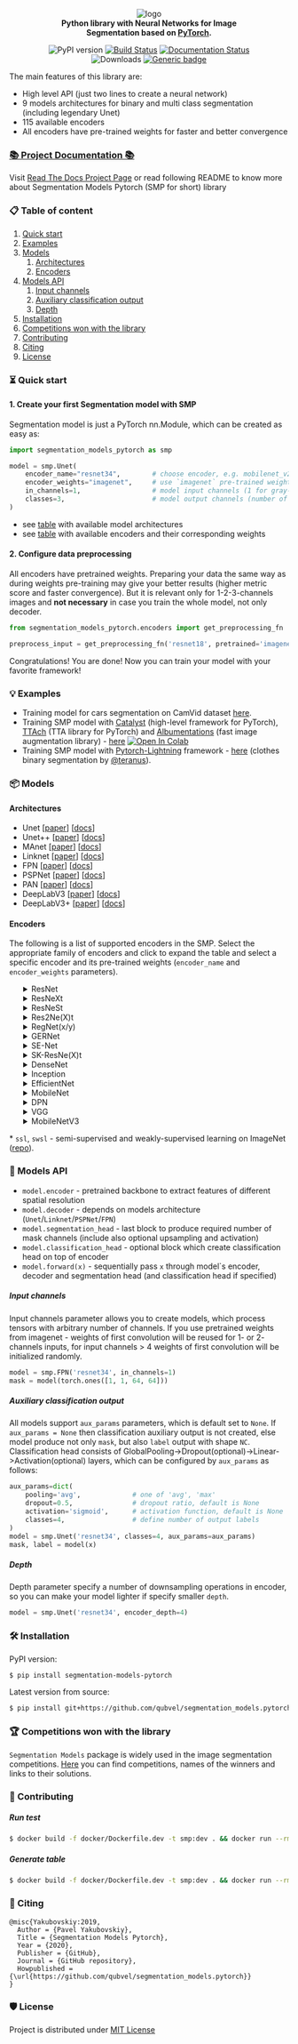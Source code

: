 <div align="center">
 
![logo](https://i.ibb.co/dc1XdhT/Segmentation-Models-V2-Side-1-1.png)  
**Python library with Neural Networks for Image  
Segmentation based on [PyTorch](https://pytorch.org/).**  

![PyPI version](https://badge.fury.io/py/segmentation-models-pytorch.svg) [![Build Status](https://travis-ci.com/qubvel/segmentation_models.pytorch.svg?branch=master)](https://travis-ci.com/qubvel/segmentation_models.pytorch) [![Documentation Status](https://readthedocs.org/projects/smp/badge/?version=latest)](https://smp.readthedocs.io/en/latest/?badge=latest) <br> ![Downloads](https://pepy.tech/badge/segmentation-models-pytorch) [![Generic badge](https://img.shields.io/badge/License-MIT-<COLOR>.svg)](https://shields.io/)

</div>

The main features of this library are:

 - High level API (just two lines to create a neural network)
 - 9 models architectures for binary and multi class segmentation (including legendary Unet)
 - 115 available encoders
 - All encoders have pre-trained weights for faster and better convergence
 
### [📚 Project Documentation 📚](http://smp.readthedocs.io/)

Visit [Read The Docs Project Page](https://smp.readthedocs.io/) or read following README to know more about Segmentation Models Pytorch (SMP for short) library

### 📋 Table of content
 1. [Quick start](#start)
 2. [Examples](#examples)
 3. [Models](#models)
    1. [Architectures](#architectures)
    2. [Encoders](#encoders)
 4. [Models API](#api)
    1. [Input channels](#input-channels)
    2. [Auxiliary classification output](#auxiliary-classification-output)
    3. [Depth](#depth)
 5. [Installation](#installation)
 6. [Competitions won with the library](#competitions-won-with-the-library)
 7. [Contributing](#contributing)
 8. [Citing](#citing)
 9. [License](#license)

### ⏳ Quick start <a name="start"></a>

#### 1. Create your first Segmentation model with SMP

Segmentation model is just a PyTorch nn.Module, which can be created as easy as:

```python
import segmentation_models_pytorch as smp

model = smp.Unet(
    encoder_name="resnet34",        # choose encoder, e.g. mobilenet_v2 or efficientnet-b7
    encoder_weights="imagenet",     # use `imagenet` pre-trained weights for encoder initialization
    in_channels=1,                  # model input channels (1 for gray-scale images, 3 for RGB, etc.)
    classes=3,                      # model output channels (number of classes in your dataset)
)
```
 - see [table](#architectures) with available model architectures
 - see [table](#encoders) with available encoders and their corresponding weights

#### 2. Configure data preprocessing

All encoders have pretrained weights. Preparing your data the same way as during weights pre-training may give your better results (higher metric score and faster convergence). But it is relevant only for 1-2-3-channels images and **not necessary** in case you train the whole model, not only decoder.

```python
from segmentation_models_pytorch.encoders import get_preprocessing_fn

preprocess_input = get_preprocessing_fn('resnet18', pretrained='imagenet')
```

Congratulations! You are done! Now you can train your model with your favorite framework!

### 💡 Examples <a name="examples"></a>
 - Training model for cars segmentation on CamVid dataset [here](https://github.com/qubvel/segmentation_models.pytorch/blob/master/examples/cars%20segmentation%20(camvid).ipynb).
 - Training SMP model with [Catalyst](https://github.com/catalyst-team/catalyst) (high-level framework for PyTorch), [TTAch](https://github.com/qubvel/ttach) (TTA library for PyTorch) and [Albumentations](https://github.com/albu/albumentations) (fast image augmentation library) - [here](https://github.com/catalyst-team/catalyst/blob/master/examples/notebooks/segmentation-tutorial.ipynb) [![Open In Colab](https://colab.research.google.com/assets/colab-badge.svg)](https://colab.research.google.com/github/catalyst-team/catalyst/blob/master/examples/notebooks/segmentation-tutorial.ipynb)
 - Training SMP model with [Pytorch-Lightning](https://pytorch-lightning.readthedocs.io) framework - [here](https://github.com/ternaus/cloths_segmentation) (clothes binary segmentation by [@teranus](https://github.com/ternaus)).

### 📦 Models <a name="models"></a>

#### Architectures <a name="architectures"></a>
 - Unet [[paper](https://arxiv.org/abs/1505.04597)] [[docs](https://smp.readthedocs.io/en/latest/models.html#unet)]
 - Unet++ [[paper](https://arxiv.org/pdf/1807.10165.pdf)] [[docs](https://smp.readthedocs.io/en/latest/models.html#id2)]
 - MAnet [[paper](https://ieeexplore.ieee.org/abstract/document/9201310)] [[docs](https://smp.readthedocs.io/en/latest/models.html#manet)]
 - Linknet [[paper](https://arxiv.org/abs/1707.03718)] [[docs](https://smp.readthedocs.io/en/latest/models.html#linknet)]
 - FPN [[paper](http://presentations.cocodataset.org/COCO17-Stuff-FAIR.pdf)] [[docs](https://smp.readthedocs.io/en/latest/models.html#fpn)]
 - PSPNet [[paper](https://arxiv.org/abs/1612.01105)] [[docs](https://smp.readthedocs.io/en/latest/models.html#pspnet)]
 - PAN [[paper](https://arxiv.org/abs/1805.10180)] [[docs](https://smp.readthedocs.io/en/latest/models.html#pan)]
 - DeepLabV3 [[paper](https://arxiv.org/abs/1706.05587)] [[docs](https://smp.readthedocs.io/en/latest/models.html#deeplabv3)]
 - DeepLabV3+ [[paper](https://arxiv.org/abs/1802.02611)] [[docs](https://smp.readthedocs.io/en/latest/models.html#id9)]

#### Encoders <a name="encoders"></a>

The following is a list of supported encoders in the SMP. Select the appropriate family of encoders and click to expand the table and select a specific encoder and its pre-trained weights (`encoder_name` and `encoder_weights` parameters).

<details>
<summary style="margin-left: 25px;">ResNet</summary>
<div style="margin-left: 25px;">

|Encoder                         |Weights                         |Params, M                       |
|--------------------------------|:------------------------------:|:------------------------------:|
|resnet18                        |imagenet / ssl / swsl           |11M                             |
|resnet34                        |imagenet                        |21M                             |
|resnet50                        |imagenet / ssl / swsl           |23M                             |
|resnet101                       |imagenet                        |42M                             |
|resnet152                       |imagenet                        |58M                             |

</div>
</details>

<details>
<summary style="margin-left: 25px;">ResNeXt</summary>
<div style="margin-left: 25px;">

|Encoder                         |Weights                         |Params, M                       |
|--------------------------------|:------------------------------:|:------------------------------:|
|resnext50_32x4d                 |imagenet / ssl / swsl           |22M                             |
|resnext101_32x4d                |ssl / swsl                      |42M                             |
|resnext101_32x8d                |imagenet / instagram / ssl / swsl|86M                         |
|resnext101_32x16d               |instagram / ssl / swsl          |191M                            |
|resnext101_32x32d               |instagram                       |466M                            |
|resnext101_32x48d               |instagram                       |826M                            |

</div>
</details>

<details>
<summary style="margin-left: 25px;">ResNeSt</summary>
<div style="margin-left: 25px;">

|Encoder                         |Weights                         |Params, M                       |
|--------------------------------|:------------------------------:|:------------------------------:|
|timm-resnest14d                 |imagenet                        |8M                              |
|timm-resnest26d                 |imagenet                        |15M                             |
|timm-resnest50d                 |imagenet                        |25M                             |
|timm-resnest101e                |imagenet                        |46M                             |
|timm-resnest200e                |imagenet                        |68M                             |
|timm-resnest269e                |imagenet                        |108M                            |
|timm-resnest50d_4s2x40d         |imagenet                        |28M                             |
|timm-resnest50d_1s4x24d         |imagenet                        |23M                             |

</div>
</details>

<details>
<summary style="margin-left: 25px;">Res2Ne(X)t</summary>
<div style="margin-left: 25px;">

|Encoder                         |Weights                         |Params, M                       |
|--------------------------------|:------------------------------:|:------------------------------:|
|timm-res2net50_26w_4s           |imagenet                        |23M                             |
|timm-res2net101_26w_4s          |imagenet                        |43M                             |
|timm-res2net50_26w_6s           |imagenet                        |35M                             |
|timm-res2net50_26w_8s           |imagenet                        |46M                             |
|timm-res2net50_48w_2s           |imagenet                        |23M                             |
|timm-res2net50_14w_8s           |imagenet                        |23M                             |
|timm-res2next50                 |imagenet                        |22M                             |

</div>
</details>

<details>
<summary style="margin-left: 25px;">RegNet(x/y)</summary>
<div style="margin-left: 25px;">

|Encoder                         |Weights                         |Params, M                       |
|--------------------------------|:------------------------------:|:------------------------------:|
|timm-regnetx_002                |imagenet                        |2M                              |
|timm-regnetx_004                |imagenet                        |4M                              |
|timm-regnetx_006                |imagenet                        |5M                              |
|timm-regnetx_008                |imagenet                        |6M                              |
|timm-regnetx_016                |imagenet                        |8M                              |
|timm-regnetx_032                |imagenet                        |14M                             |
|timm-regnetx_040                |imagenet                        |20M                             |
|timm-regnetx_064                |imagenet                        |24M                             |
|timm-regnetx_080                |imagenet                        |37M                             |
|timm-regnetx_120                |imagenet                        |43M                             |
|timm-regnetx_160                |imagenet                        |52M                             |
|timm-regnetx_320                |imagenet                        |105M                            |
|timm-regnety_002                |imagenet                        |2M                              |
|timm-regnety_004                |imagenet                        |3M                              |
|timm-regnety_006                |imagenet                        |5M                              |
|timm-regnety_008                |imagenet                        |5M                              |
|timm-regnety_016                |imagenet                        |10M                             |
|timm-regnety_032                |imagenet                        |17M                             |
|timm-regnety_040                |imagenet                        |19M                             |
|timm-regnety_064                |imagenet                        |29M                             |
|timm-regnety_080                |imagenet                        |37M                             |
|timm-regnety_120                |imagenet                        |49M                             |
|timm-regnety_160                |imagenet                        |80M                             |
|timm-regnety_320                |imagenet                        |141M                            |

</div>
</details>

<details>
<summary style="margin-left: 25px;">GERNet</summary>
<div style="margin-left: 25px;">

|Encoder                         |Weights                         |Params, M                       |
|--------------------------------|:------------------------------:|:------------------------------:|
|timm-gernet_s                   |imagenet                        |6M                              |
|timm-gernet_m                   |imagenet                        |18M                             |
|timm-gernet_l                   |imagenet                        |28M                             |

</div>
</details>

<details>
<summary style="margin-left: 25px;">SE-Net</summary>
<div style="margin-left: 25px;">

|Encoder                         |Weights                         |Params, M                       |
|--------------------------------|:------------------------------:|:------------------------------:|
|senet154                        |imagenet                        |113M                            |
|se_resnet50                     |imagenet                        |26M                             |
|se_resnet101                    |imagenet                        |47M                             |
|se_resnet152                    |imagenet                        |64M                             |
|se_resnext50_32x4d              |imagenet                        |25M                             |
|se_resnext101_32x4d             |imagenet                        |46M                             |

</div>
</details>

<details>
<summary style="margin-left: 25px;">SK-ResNe(X)t</summary>
<div style="margin-left: 25px;">

|Encoder                         |Weights                         |Params, M                       |
|--------------------------------|:------------------------------:|:------------------------------:|
|timm-skresnet18                 |imagenet                        |11M                             |
|timm-skresnet34                 |imagenet                        |21M                             |
|timm-skresnext50_32x4d          |imagenet                        |25M                             |

</div>
</details>

<details>
<summary style="margin-left: 25px;">DenseNet</summary>
<div style="margin-left: 25px;">

|Encoder                         |Weights                         |Params, M                       |
|--------------------------------|:------------------------------:|:------------------------------:|
|densenet121                     |imagenet                        |6M                              |
|densenet169                     |imagenet                        |12M                             |
|densenet201                     |imagenet                        |18M                             |
|densenet161                     |imagenet                        |26M                             |

</div>
</details>

<details>
<summary style="margin-left: 25px;">Inception</summary>
<div style="margin-left: 25px;">

|Encoder                         |Weights                         |Params, M                       |
|--------------------------------|:------------------------------:|:------------------------------:|
|inceptionresnetv2               |imagenet /  imagenet+background |54M                             |
|inceptionv4                     |imagenet /  imagenet+background |41M                             |
|xception                        |imagenet                        |22M                             |

</div>
</details>

<details>
<summary style="margin-left: 25px;">EfficientNet</summary>
<div style="margin-left: 25px;">

|Encoder                         |Weights                         |Params, M                       |
|--------------------------------|:------------------------------:|:------------------------------:|
|efficientnet-b0                 |imagenet                        |4M                              |
|efficientnet-b1                 |imagenet                        |6M                              |
|efficientnet-b2                 |imagenet                        |7M                              |
|efficientnet-b3                 |imagenet                        |10M                             |
|efficientnet-b4                 |imagenet                        |17M                             |
|efficientnet-b5                 |imagenet                        |28M                             |
|efficientnet-b6                 |imagenet                        |40M                             |
|efficientnet-b7                 |imagenet                        |63M                             |
|timm-efficientnet-b0            |imagenet / advprop / noisy-student|4M                              |
|timm-efficientnet-b1            |imagenet / advprop / noisy-student|6M                              |
|timm-efficientnet-b2            |imagenet / advprop / noisy-student|7M                              |
|timm-efficientnet-b3            |imagenet / advprop / noisy-student|10M                             |
|timm-efficientnet-b4            |imagenet / advprop / noisy-student|17M                             |
|timm-efficientnet-b5            |imagenet / advprop / noisy-student|28M                             |
|timm-efficientnet-b6            |imagenet / advprop / noisy-student|40M                             |
|timm-efficientnet-b7            |imagenet / advprop / noisy-student|63M                             |
|timm-efficientnet-b8            |imagenet / advprop             |84M                             |
|timm-efficientnet-l2            |noisy-student                   |474M                            |
|timm-efficientnet-lite0         |imagenet                        |4M                              |
|timm-efficientnet-lite1         |imagenet                        |5M                              |
|timm-efficientnet-lite2         |imagenet                        |6M                              |
|timm-efficientnet-lite3         |imagenet                        |8M                             |
|timm-efficientnet-lite4         |imagenet                        |13M                             |

</div>
</details>

<details>
<summary style="margin-left: 25px;">MobileNet</summary>
<div style="margin-left: 25px;">

|Encoder                         |Weights                         |Params, M                       |
|--------------------------------|:------------------------------:|:------------------------------:|
|mobilenet_v2                    |imagenet                        |2M                              |
|mobilenet_v3_small              |imagenet                        |1M                              |
|mobilenet_v3_large              |imagenet                        |3M                              |

</div>
</details>

<details>
<summary style="margin-left: 25px;">DPN</summary>
<div style="margin-left: 25px;">

|Encoder                         |Weights                         |Params, M                       |
|--------------------------------|:------------------------------:|:------------------------------:|
|dpn68                           |imagenet                        |11M                             |
|dpn68b                          |imagenet+5k                     |11M                             |
|dpn92                           |imagenet+5k                     |34M                             |
|dpn98                           |imagenet                        |58M                             |
|dpn107                          |imagenet+5k                     |84M                             |
|dpn131                          |imagenet                        |76M                             |

</div>
</details>

<details>
<summary style="margin-left: 25px;">VGG</summary>
<div style="margin-left: 25px;">

|Encoder                         |Weights                         |Params, M                       |
|--------------------------------|:------------------------------:|:------------------------------:|
|vgg11                           |imagenet                        |9M                              |
|vgg11_bn                        |imagenet                        |9M                              |
|vgg13                           |imagenet                        |9M                              |
|vgg13_bn                        |imagenet                        |9M                              |
|vgg16                           |imagenet                        |14M                             |
|vgg16_bn                        |imagenet                        |14M                             |
|vgg19                           |imagenet                        |20M                             |
|vgg19_bn                        |imagenet                        |20M                             |

</div>
</details>

<details>
<summary style="margin-left: 25px;">MobileNetV3</summary>
<div style="margin-left: 25px;">

|Encoder                         |Weights                         |Params, M                       |
|--------------------------------|:------------------------------:|:------------------------------:|
|timm-mobilenetv3_large_075      |imagenet                        |1.78M                       |
|timm-mobilenetv3_large_100      |imagenet                        |2.97M                       |
|timm-mobilenetv3_large_minimal_100|imagenet                        |1.41M                       |
|timm-mobilenetv3_small_075      |imagenet                        |0.57M                        |
|timm-mobilenetv3_small_100      |imagenet                        |0.93M                       |
|timm-mobilenetv3_small_minimal_100|imagenet                        |0.43M                       |

</div>
</details>


\* `ssl`, `swsl` - semi-supervised and weakly-supervised learning on ImageNet ([repo](https://github.com/facebookresearch/semi-supervised-ImageNet1K-models)).


### 🔁 Models API <a name="api"></a>

 - `model.encoder` - pretrained backbone to extract features of different spatial resolution
 - `model.decoder` - depends on models architecture (`Unet`/`Linknet`/`PSPNet`/`FPN`)
 - `model.segmentation_head` - last block to produce required number of mask channels (include also optional upsampling and activation)
 - `model.classification_head` - optional block which create classification head on top of encoder
 - `model.forward(x)` - sequentially pass `x` through model\`s encoder, decoder and segmentation head (and classification head if specified)

##### Input channels
Input channels parameter allows you to create models, which process tensors with arbitrary number of channels.
If you use pretrained weights from imagenet - weights of first convolution will be reused for
1- or 2- channels inputs, for input channels > 4 weights of first convolution will be initialized randomly.
```python
model = smp.FPN('resnet34', in_channels=1)
mask = model(torch.ones([1, 1, 64, 64]))
```

##### Auxiliary classification output  
All models support `aux_params` parameters, which is default set to `None`. 
If `aux_params = None` then classification auxiliary output is not created, else
model produce not only `mask`, but also `label` output with shape `NC`.
Classification head consists of GlobalPooling->Dropout(optional)->Linear->Activation(optional) layers, which can be 
configured by `aux_params` as follows:
```python
aux_params=dict(
    pooling='avg',             # one of 'avg', 'max'
    dropout=0.5,               # dropout ratio, default is None
    activation='sigmoid',      # activation function, default is None
    classes=4,                 # define number of output labels
)
model = smp.Unet('resnet34', classes=4, aux_params=aux_params)
mask, label = model(x)
```

##### Depth
Depth parameter specify a number of downsampling operations in encoder, so you can make
your model lighter if specify smaller `depth`.
```python
model = smp.Unet('resnet34', encoder_depth=4)
```


### 🛠 Installation <a name="installation"></a>
PyPI version:
```bash
$ pip install segmentation-models-pytorch
````
Latest version from source:
```bash
$ pip install git+https://github.com/qubvel/segmentation_models.pytorch
````

### 🏆 Competitions won with the library

`Segmentation Models` package is widely used in the image segmentation competitions.
[Here](https://github.com/qubvel/segmentation_models.pytorch/blob/master/HALLOFFAME.md) you can find competitions, names of the winners and links to their solutions.

### 🤝 Contributing

##### Run test
```bash
$ docker build -f docker/Dockerfile.dev -t smp:dev . && docker run --rm smp:dev pytest -p no:cacheprovider
```
##### Generate table
```bash
$ docker build -f docker/Dockerfile.dev -t smp:dev . && docker run --rm smp:dev python misc/generate_table.py
```

### 📝 Citing
```
@misc{Yakubovskiy:2019,
  Author = {Pavel Yakubovskiy},
  Title = {Segmentation Models Pytorch},
  Year = {2020},
  Publisher = {GitHub},
  Journal = {GitHub repository},
  Howpublished = {\url{https://github.com/qubvel/segmentation_models.pytorch}}
}
```

### 🛡️ License <a name="license"></a>
Project is distributed under [MIT License](https://github.com/qubvel/segmentation_models.pytorch/blob/master/LICENSE)
